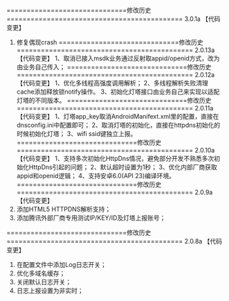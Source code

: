 ==============================修改历史============================================ 3.0.1a
【代码变更】
1. 修复偶现crash
==============================修改历史============================================ 2.0.13a
【代码变更】
1、取消已接入msdk业务通过反射取appid/openid方式，改为由业务自己传入；
==============================修改历史============================================ 2.0.12a
【代码变更】
1、优化多线程高强度调用解析；
2、多线程解析失败清理cache添加释放锁notify操作。
3、初始化灯塔接口由业务自己来实现以适配灯塔的不同版本。
==============================修改历史============================================ 2.0.11a
【代码变更】
1、灯塔app_key取消AndroidManifext.xml里的配置，直接在dnsconfig.ini中配置即可；
2、取消灯塔的初始化，直接在httpdns初始化的时候初始化灯塔；
3、wifi ssid键独立上报。
==============================修改历史============================================ 2.0.10a
【代码变更】
1、支持多次初始化HttpDns情况，避免部分开发不熟悉多次初始化HttpDns引起的问题；
2、默认超时设置为1秒；
3、优化内部厂商获取appid和openid逻辑；
4、支持安卓6.0(API 23)编译环境。
==============================修改历史============================================ 2.0.9a
【代码变更】
1. 添加HTML5 HTTPDNS解析支持；
2. 添加腾讯外部厂商专用测试IP/KEY/ID及灯塔上报账号；

==============================修改历史============================================ 2.0.8a
【代码变更】
1. 在配置文件中添加Log日志开关；
2. 优化多域名缓存；
3. 关闭默认日志开关；
4. 日志上报设置为非实时；
